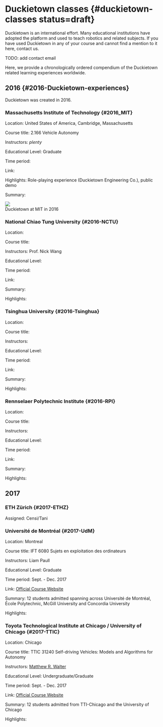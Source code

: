 # Duckietown classes {#duckietown-classes status=draft}

Duckietown is an international effort. Many educational institutions have adopted the platform and used to teach robotics and related subjects. If you have used Duckietown in any of your course and cannot find a mention to it here, contact us.

TODO: add contact email

Here, we provide a chronologically ordered compendium of the Duckietown related learning experiences worldwide.

## 2016 {#2016-Duckietown-experiences}

Duckietown was created in 2016.

### Massachusetts Institute of Technology {#2016_MIT}

Location: United States of America, Cambridge, Massachusetts

Course title: 2.166 Vehicle Autonomy

Instructors: _plenty_

Educational Level: Graduate

Time period:

Link:

Highlights: Role-playing experience (Duckietown Engineering Co.), public demo

Summary:

<div figure-id="fig:2016_MIT">
   <img src="placeholder.png" class='group-photo'/>
   <figcaption>Duckietown at MIT in 2016</figcaption>
</div>


### National Chiao Tung University {#2016-NCTU}

Location:

Course title:

Instructors: Prof. Nick Wang

Educational Level:

Time period:

Link:

Summary:

Highlights:


### Tsinghua University {#2016-Tsinghua}

Location:

Course title:

Instructors:

Educational Level:

Time period:

Link:

Summary:

Highlights:


### Rennselaer Polytechnic Institute {#2016-RPI}

Location:

Course title:

Instructors:

Educational Level:

Time period:

Link:

Summary:

Highlights:


## 2017

### ETH Zürich {#2017-ETHZ}

Assigned: Censi/Tani

### Université de Montréal {#2017-UdM}

Location: Montreal

Course title:  IFT 6080 Sujets en exploitation des ordinateurs

Instructors: Liam Paull

Educational Level: Graduate

Time period: Sept. - Dec. 2017

Link: [Official Course Website](http://duckietown.org/classes/2017/17-Montreal/)

Summary: 12 students admitted spanning across Université de Montréal, École Polytechnic, McGill University and Concordia University

Highlights:


### Toyota Technological Institute at Chicago / University of Chicago {#2017-TTIC}

Location: Chicago

Course title:  TTIC 31240 Self-driving Vehicles: Models and Algorithms for Autonomy

Instructors: [Matthew R. Walter](http://ttic.edu/walter)

Educational Level: Undergraduate/Graduate

Time period: Sept. - Dec. 2017

Link: [Official Course Website](http://duckietown.org/classes/2017/17-TTIC/)

Summary: 12 students admitted from TTI-Chicago and the University of Chicago

Highlights:
